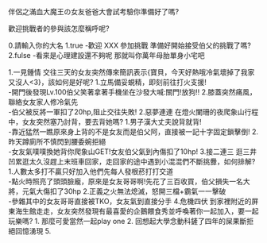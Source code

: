 伴侶之滿血大魔王の女友爸爸大會試考驗你準備好了嗎?

歡迎挑戰者的參與該怎麼稱呼呢?

0.請輸入你的大名
    1.true -歡迎  XXX 參加挑戰 準備好開始接受伯父的挑戰了嗎?
    2.fulse -看來是心理建設還不夠呢 那就叫你萬年母胎單身小宅吧
            
1.一見鍾情
交往三天的女友突然傳來簡訊表示{寶貝，今天好熱哦冷氣壞掉了我家又沒人<3}，該如何是好呢?
    1.立馬備妥蜆精，即刻前往打火支援!           
        -開門後發現Lv.100伯父笑著拿著手機坐在沙發大喊:關門!放狗!!
    2.膝蓋突然痛風，聯絡女友家人修冷氣先       
        -伯父被反將一軍扣了20hp,阻止交往失敗!
2.惡夢連連
在燈火闌珊的夜爬象山行程中，女友突然塞乃討背，要去背她嗎?
    1.男子漢大丈夫說背就背!            
        -靠近猛然一瞧原來身上背的不是女友而是伯父阿，直接被一記十字固定鎖擊倒!
    2.昨天蹲廁所不慎閃到腰委婉拒絕      
        -女友氣噗噗換她背你爬象山GET!女友伯父氣到內傷扣了10hp!
3.接二連三
逛三井凹累逛太久沒趕上末班車回家，走回家的途中遇到小混混們不斷挑釁，如何排解?
    1.人數太多打不贏只好加入他們先每人發根菸打打交道      
        -點火時照亮了頭頭臉龐，原來是女友哥哥啊!先花了三百收買，伯父損失一名大將，元氣大傷扣了30hp
    2.正義之火無法熄滅，怒開三檔+霸氣一一擊破            
        -參雜其中的女友哥哥直接被TKO，女友氣到直接分手
4.危機四伏
到家裡附近的屏東海生館走走，女友突然發現有最喜愛的企鵝餵食秀並呼喚著你一起加入，要一起玩樂嗎?
    1. 那麼可愛當然一起play one
    2. 回想起大學念動科鏟了四年的屎果斷拒絕回憶湧現
5.